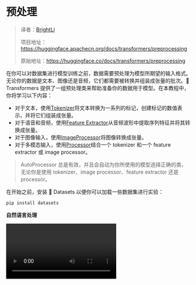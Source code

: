 # 预处理

> 译者：[BrightLi](https://github.com/brightli)
>
> 项目地址：<https://huggingface.apachecn.org/docs/transformers/preprocessing>
>
> 原始地址：<https://huggingface.co/docs/transformers/preprocessing>

在你可以对数据集进行模型训练之前，数据需要预处理为模型所期望的输入格式。无论你的数据是文本、图像还是音频，它们都需要被转换并组装成张量的批次。🤗 Transformers 提供了一组预处理类来帮助准备你的数据用于模型。在本教程中，你将学习以下内容：

* 对于文本，使用[Tokenizer](https://huggingface.co/docs/transformers/main_classes/tokenizer)将文本转换为一系列的标记，创建标记的数值表示，并将它们组装成张量。
* 对于语音和音频，使用[Feature Extractor](https://huggingface.co/docs/transformers/main_classes/feature_extractor)从音频波形中提取序列特征并将其转换成张量。
* 对于图像输入，使用[ImageProcessor](https://huggingface.co/docs/transformers/main_classes/image_processor)将图像转换成张量。
* 对于多模态输入，使用[Processor](https://huggingface.co/docs/transformers/main_classes/processors)结合一个 tokenizer 和一个 feature extractor 或 image processor。



> AutoProcessor 总是有效，并且会自动为你所使用的模型选择正确的类，无论你是使用 tokenizer、image processor、feature extractor 还是 processor。

在开始之前，安装 🤗 Datasets 以便你可以加载一些数据集进行实验：

```py
pip install datasets
```

**自然语言处理**


<video src="https://youtu.be/Yffk5aydLzg" controls></video>
